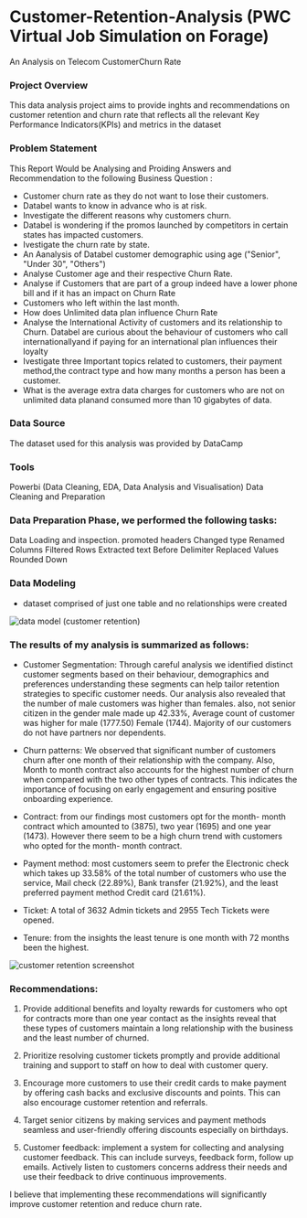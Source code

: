 
# Customer-Retention-Analysis (PWC Virtual Job Simulation on Forage)

An Analysis on Telecom CustomerChurn Rate 

### Project Overview
This data analysis project aims to provide inghts and recommendations on customer retention and churn rate that reflects all the relevant Key Performance Indicators(KPIs) and metrics in the dataset

### Problem Statement
This Report Would be Analysing and Proiding Answers and Recommendation to the following Business Question :

- Customer churn rate as they do not want to lose their customers.
- Databel wants to know in advance who is at risk.
- Investigate the different reasons why customers churn.
- Databel is wondering if the promos launched by competitors in certain states has impacted customers.
- Ivestigate the churn rate by state.
- An Aanalysis of Databel customer demographic using age ("Senior", "Under 30", "Others")
- Analyse Customer age and their respective Churn Rate.
- Analyse if Customers that are part of a group indeed have a lower phone bill and if it has an impact on Churn Rate
- Customers who left within the last month.
- How does Unlimited data plan influence Churn Rate
- Analyse the International Activity of customers and its relationship to Churn. Databel are curious about the behaviour of customers who call internationallyand if paying for an international plan influences their loyalty
- Ivestigate three Important topics related to customers, their payment method,the contract type and how many months a person has been a customer.
- What is the average extra data charges for customers who are not on unlimited data planand consumed more than 10 gigabytes of data.

### Data Source
The dataset used for this analysis was provided by DataCamp

### Tools
Powerbi (Data Cleaning, EDA, Data Analysis and Visualisation)
Data Cleaning and Preparation

### Data Preparation Phase, we performed the following tasks:

Data Loading and inspection.
promoted headers
Changed type
Renamed Columns
Filtered Rows
Extracted text Before Delimiter
Replaced Values
Rounded Down


### Data Modeling
- dataset comprised of just one table and no relationships were created
  

![data model (customer retention)](https://github.com/rakiya30/Customer-Retention-Analysis/assets/154539987/16590c4f-7b8d-418d-9610-e730375aee45)


### The results of my analysis is summarized as follows:

- Customer Segmentation: Through careful analysis we identified distinct customer segments
based on their behaviour, demographics and preferences understanding these segments can
help tailor retention strategies to specific customer needs. Our analysis also revealed that
the number of male customers was higher than females. also, not senior citizen in the
gender male made up 42.33%, Average count of customer was higher for male (1777.50)
Female (1744). Majority of our customers do not have partners nor dependents.

- Churn patterns: We observed that significant number of customers churn after one month
of their relationship with the company. Also, Month to month contract also accounts for the
highest number of churn when compared with the two other types of contracts. This
indicates the importance of focusing on early engagement and ensuring positive onboarding
experience.

- Contract: from our findings most customers opt for the month- month contract which
amounted to (3875), two year (1695) and one year (1473). However there seem to be a high
churn trend with customers who opted for the month- month contract.

- Payment method: most customers seem to prefer the Electronic check which takes up
33.58% of the total number of customers who use the service, Mail check (22.89%), Bank
transfer (21.92%), and the least preferred payment method Credit card (21.61%).

- Ticket: A total of 3632 Admin tickets and 2955 Tech Tickets were opened.

- Tenure: from the insights the least tenure is one month with 72 months been the highest.
  
![customer retention screenshot](https://github.com/rakiya30/Customer-Retention-Analysis/assets/154539987/231c5051-2d6a-42e7-9b18-677866127034)

### Recommendations:

1. Provide additional benefits and loyalty rewards for customers who opt for contracts more
than one year contact as the insights reveal that these types of customers maintain a long
relationship with the business and the least number of churned.

2. Prioritize resolving customer tickets promptly and provide additional training and support to
staff on how to deal with customer query.

3. Encourage more customers to use their credit cards to make payment by offering cash backs
and exclusive discounts and points. This can also encourage customer retention and
referrals.

4. Target senior citizens by making services and payment methods seamless and user-friendly
offering discounts especially on birthdays.

5. Customer feedback: implement a system for collecting and analysing customer feedback.
This can include surveys, feedback form, follow up emails. Actively listen to customers
concerns address their needs and use their feedback to drive continuous improvements.

I believe that implementing these recommendations will significantly improve customer retention
and reduce churn rate. 
